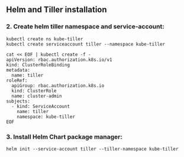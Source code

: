 
## Helm and Tiller installation

### 2. Create helm tiller namespace and service-account:
```
kubectl create ns kube-tiller
kubectl create serviceaccount tiller --namespace kube-tiller

cat << EOF | kubectl create -f -
apiVersion: rbac.authorization.k8s.io/v1
kind: ClusterRoleBinding
metadata:
  name: tiller
roleRef:
  apiGroup: rbac.authorization.k8s.io
  kind: ClusterRole
  name: cluster-admin
subjects:
  - kind: ServiceAccount
    name: tiller
    namespace: kube-tiller
EOF
```

### 3. Install Helm Chart package manager:
```
helm init --service-account tiller --tiller-namespace kube-tiller
```
